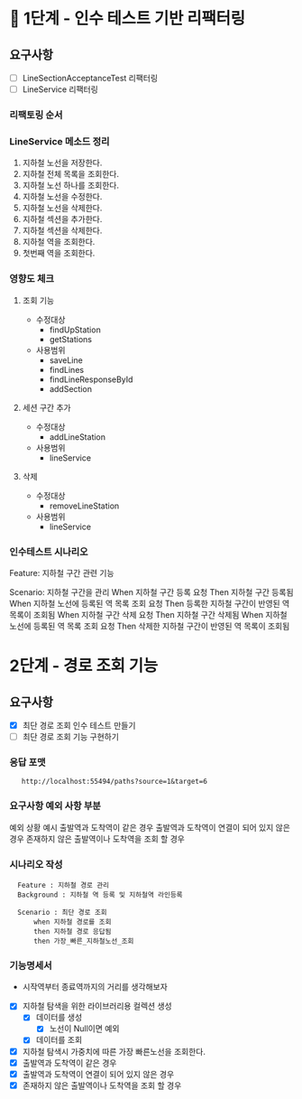 

# 🚀 1단계 - 인수 테스트 기반 리팩터링

## 요구사항
- [ ] LineSectionAcceptanceTest 리팩터링
- [ ] LineService 리팩터링

### 리팩토링 순서 

### LineService 메소드 정리 
1. 지하철 노선을 저장한다.
2. 지하철 전체 목록을 조회한다. 
3. 지하철 노선 하나를 조회한다. 
4. 지하철 노선을 수정한다. 
5. 지하철 노선을 삭제한다.
6. 지하철 섹션을 추가한다.
7. 지하철 섹션을 삭제한다. 
8. 지하철 역을 조회한다. 
9. 첫번째 역을 조회한다. 

### 영향도 체크 

1. 조회 기능
   - 수정대상 
     - findUpStation
     - getStations
   - 사용범위 
     - saveLine 
     - findLines
     - findLineResponseById 
     - addSection

2. 세션 구간 추가 
   - 수정대상 
     - addLineStation
   - 사용범위 
     - lineService
3. 삭제 
   - 수정대상 
     - removeLineStation
   - 사용범위 
     - lineService


### 인수테스트 시나리오
Feature: 지하철 구간 관련 기능


Scenario: 지하철 구간을 관리
    When 지하철 구간 등록 요청
    Then 지하철 구간 등록됨
    When 지하철 노선에 등록된 역 목록 조회 요청
    Then 등록한 지하철 구간이 반영된 역 목록이 조회됨
    When 지하철 구간 삭제 요청
    Then 지하철 구간 삭제됨
    When 지하철 노선에 등록된 역 목록 조회 요청
    Then 삭제한 지하철 구간이 반영된 역 목록이 조회됨



# 2단계 - 경로 조회 기능

## 요구사항 

- [x] 최단 경로 조회 인수 테스트 만들기
- [ ] 최단 경로 조회 기능 구현하기

### 응답 포맷 
```http request
   http://localhost:55494/paths?source=1&target=6
```

### 요구사항 예외 사항 부분 
예외 상황 예시
출발역과 도착역이 같은 경우
출발역과 도착역이 연결이 되어 있지 않은 경우
존재하지 않은 출발역이나 도착역을 조회 할 경우


### 시나리오 작성 
```integrationperformancetest
  Feature : 지하철 경로 관리 
  Background : 지하철 역 등록 및 지하철역 라인등록
  
  Scenario : 최단 경로 조회
      when 지하철 경로를 조회 
      then 지하철 경로 응답됨
      then 가장_빠른_지하철노선_조회
```


### 기능명세서
- 시작역부터 종료역까지의 거리를 생각해보자


- [x] 지하철 탐색을 위한 라이브러리용 컬렉션 생성 
  - [x] 데이터를 생성
    - [x] 노선이 Null이면 예외 
  - [x] 데이터를 조회
- [x] 지하철 탐색시 가중치에 따른 가장 빠른노선을 조회한다. 
- [x] 출발역과 도착역이 같은 경우
- [x] 출발역과 도착역이 연결이 되어 있지 않은 경우
- [x] 존재하지 않은 출발역이나 도착역을 조회 할 경우